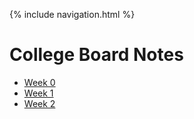 
{% include navigation.html %}

# College Board Notes 
- [Week 0](cbnotes/Week0)
- [Week 1](cbnotes/Week1)
- [Week 2](cbnotes/Week2)
